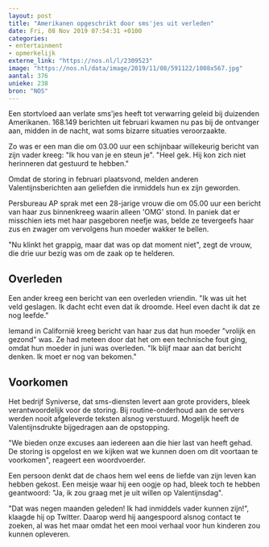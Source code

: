 ```yaml
---
layout: post
title: "Amerikanen opgeschrikt door sms'jes uit verleden"
date: Fri, 08 Nov 2019 07:54:31 +0100
categories: 
- entertainment 
- opmerkelijk 
externe_link: "https://nos.nl/l/2309523"
image: "https://nos.nl/data/image/2019/11/08/591122/1008x567.jpg"
aantal: 376
unieke: 238
bron: "NOS"
---
```


<p>Een stortvloed aan verlate sms'jes heeft tot verwarring geleid bij duizenden Amerikanen. 168.149 berichten uit februari kwamen nu pas bij de ontvanger aan, midden in de nacht, wat soms bizarre situaties veroorzaakte.</p>
<p>Zo was er een man die om 03.00 uur een schijnbaar willekeurig bericht van zijn vader kreeg: "Ik hou van je en steun je". "Heel gek. Hij kon zich niet herinneren dat gestuurd te hebben."</p>
<p>Omdat de storing in februari plaatsvond, melden anderen Valentijnsberichten aan geliefden die inmiddels hun ex zijn geworden.</p>
<p>Persbureau AP sprak met een 28-jarige vrouw die om 05.00 uur een bericht van haar zus binnenkreeg waarin alleen 'OMG' stond. In paniek dat er misschien iets met haar pasgeboren neefje was, belde ze tevergeefs haar zus en zwager om vervolgens hun moeder wakker te bellen.</p>
<p>"Nu klinkt het grappig, maar dat was op dat moment niet", zegt de vrouw, die drie uur bezig was om de zaak op te helderen.</p>
<h2>Overleden</h2>
<p>Een ander kreeg een bericht van een overleden vriendin. "Ik was uit het veld geslagen. Ik dacht echt even dat ik droomde. Heel even dacht ik dat ze nog leefde."</p>
<p>Iemand in Californië kreeg bericht van haar zus dat hun moeder "vrolijk en gezond" was. Ze had meteen door dat het om een technische fout ging, omdat hun moeder in juni was overleden. "Ik blijf maar aan dat bericht denken. Ik moet er nog van bekomen."</p>
<h2>Voorkomen</h2>
<p>Het bedrijf Syniverse, dat sms-diensten levert aan grote providers, bleek verantwoordelijk voor de storing. Bij routine-onderhoud aan de servers werden nooit afgeleverde teksten alsnog verstuurd. Mogelijk heeft de Valentijnsdrukte bijgedragen aan de opstopping.</p>
<p>"We bieden onze excuses aan iedereen aan die hier last van heeft gehad. De storing is opgelost en we kijken wat we kunnen doen om dit voortaan te voorkomen", reageert een woordvoerder.</p>
<p>Een persoon denkt dat de chaos hem wel eens de liefde van zijn leven kan hebben gekost. Een meisje waar hij een oogje op had, bleek toch te hebben geantwoord: "Ja, ik zou graag met je uit willen op Valentijnsdag".</p>
<p>"Dat was negen maanden geleden! Ik had inmiddels vader kunnen zijn!", klaagde hij op Twitter. Daarop werd hij aangespoord alsnog contact te zoeken, al was het maar omdat het een mooi verhaal voor hun kinderen zou kunnen opleveren.</p>
